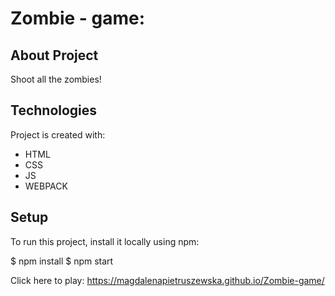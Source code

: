 # Zombie - game:

## About Project 
Shoot all the zombies!

## Technologies
Project is created with:
* HTML
* CSS
* JS
* WEBPACK

## Setup
To run this project, install it locally using npm:

$ npm install
$ npm start



Click here to play: https://magdalenapietruszewska.github.io/Zombie-game/
